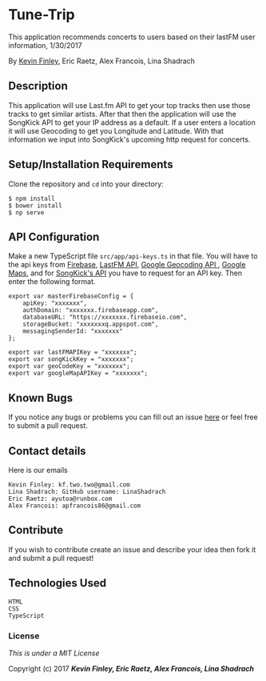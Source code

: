 # Tune-Trip

 This application recommends concerts to users based on their lastFM user information, 1/30/2017

 By [Kevin Finley](http://www.kfinley.com), Eric Raetz, Alex Francois, Lina Shadrach

## Description

This application will use Last.fm API to get your top tracks then use those tracks to get similar artists. After that then the application will use the SongKick API to get your IP address as a default. If a user enters a location it will use Geocoding to get you Longitude and Latitude. With that information we input into SongKick's upcoming http request for concerts.

## Setup/Installation Requirements

Clone the repository and `cd` into your directory:
```
$ npm install
$ bower install
$ np serve
```

## API Configuration
 Make a  new TypeScript file `src/app/api-keys.ts` in that file. You will have to the api keys from [Firebase](https://firebase.google.com/), [LastFM API](http://www.last.fm/api), [Google Geocoding API ](https://developers.google.com/maps/documentation/geocoding/start), [Google Maps](https://developers.google.com/maps/), and for [SongKick's API](http://www.songkick.com/api_key_requests/new) you have to request for an API key. Then enter the following format.
```
export var masterFirebaseConfig = {
    apiKey: "xxxxxxx",
    authDomain: "xxxxxxx.firebaseapp.com",
    databaseURL: "https://xxxxxxx.firebaseio.com",
    storageBucket: "xxxxxxxq.appspot.com",
    messagingSenderId: "xxxxxxx"
};

export var lastFMAPIKey = "xxxxxxx";
export var songKickKey = "xxxxxxx";
export var geoCodeKey = "xxxxxxx";
export var googleMapAPIKey = "xxxxxxx";

```

## Known Bugs

If you notice any bugs or problems you can fill out an issue [here](http://www.github.com/kftwotwo/tune-trip/issues) or feel free to submit a pull request.

## Contact details
Here is our emails
```
Kevin Finley: kf.two.two@gmail.com
Lina Shadrach: GitHub username: LinaShadrach
Eric Raetz: ayutoa@runbox.com
Alex Francois: apfrancois86@gmail.com
```
## Contribute

If you wish to contribute create an issue and describe your idea then fork it and submit a pull request!

## Technologies Used
```
HTML
CSS
TypeScript
```
### License

*This is under a MIT License*

Copyright (c) 2017 **_Kevin Finley, Eric Raetz, Alex Francois, Lina Shadrach_**
